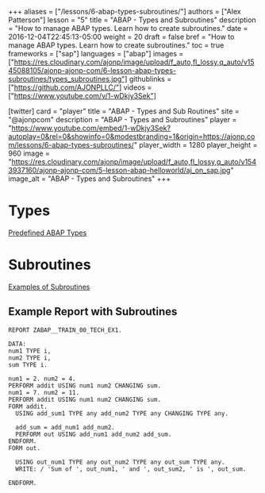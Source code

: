 +++
aliases = ["/lessons/6-abap-types-subroutines/"]
authors = ["Alex Patterson"]
lesson = "5"
title = "ABAP - Types and Subroutines"
description = "How to manage ABAP types. Learn how to create subroutines."
date = 2016-12-04T22:45:13-05:00
weight = 20
draft = false
bref = "How to manage ABAP types. Learn how to create subroutines."
toc = true
frameworks = ["sap"]
languages = ["abap"]
images = ["https://res.cloudinary.com/ajonp/image/upload/f_auto,fl_lossy,q_auto/v1545088105/ajonp-ajonp-com/6-lesson-abap-types-subroutines/types_subroutines.jpg"]
githublinks = ["https://github.com/AJONPLLC/"]
videos = ["https://www.youtube.com/v/1-wDkjy3Sek"]

[twitter]
  card = "player"
  title = "ABAP - Types and Sub Routines"
  site = "@ajonpcom"
  description = "ABAP - Types and Subroutines"
  player = "https://www.youtube.com/embed/1-wDkjy3Sek?autoplay=0&rel=0&showinfo=0&modestbranding=1&origin=https://ajonp.com/lessons/6-abap-types-subroutines/"
  player_width = 1280
  player_height = 960
  image = "https://res.cloudinary.com/ajonp/image/upload/f_auto,fl_lossy,q_auto/v1543937160/ajonp-ajonp-com/5-lesson-abap-helloworld/aj_on_sap.jpg"
  image_alt = "ABAP - Types and Subroutines"
+++

# Types
[Predefined ABAP Types](https://help.sap.com/doc/saphelp_nw70/7.0.31/en-US/fc/eb2fd9358411d1829f0000e829fbfe/content.htm?no_cache=true)

# Subroutines
[Examples of Subroutines](https://help.sap.com/saphelp_nw70ehp1/helpdata/en/9f/db979035c111d1829f0000e829fbfe/content.htm?no_cache=true)

## Example Report with Subroutines

```abap
REPORT ZABAP__TRAIN_00_TECH_EX1.

DATA: 
num1 TYPE i,
num2 TYPE i,
sum TYPE i.

num1 = 2. num2 = 4.
PERFORM addit USING num1 num2 CHANGING sum.
num1 = 7. num2 = 11. 
PERFORM addit USING num1 num2 CHANGING sum.
FORM addit.
  USING add_sum1 TYPE any add_num2 TYPE any CHANGING TYPE any.
  
  add_sum = add_num1 add_num2.
  PERFORM out USING add_num1 add_num2 add_sum.
ENDFORM.
FORM out.

  USING out_num1 TYPE any out_num2 TYPE any out_sum TYPE any.
  WRITE: / 'Sum of ', out_num1, ' and ', out_sum2, ' is ', out_sum.

ENDFORM.
